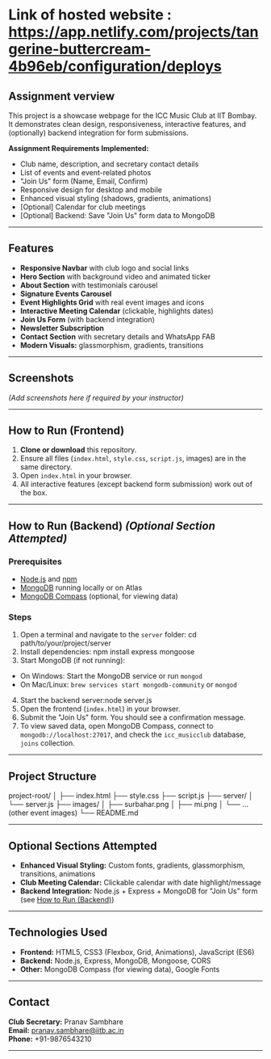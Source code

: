 # Link of hosted website : https://app.netlify.com/projects/tangerine-buttercream-4b96eb/configuration/deploys

## Assignment verview

This project is a showcase webpage for the ICC Music Club at IIT Bombay.  
It demonstrates clean design, responsiveness, interactive features, and (optionally) backend integration for form submissions.

**Assignment Requirements Implemented:**
- Club name, description, and secretary contact details
- List of events and event-related photos
- "Join Us" form (Name, Email, Confirm)
- Responsive design for desktop and mobile
- Enhanced visual styling (shadows, gradients, animations)
- [Optional] Calendar for club meetings
- [Optional] Backend: Save "Join Us" form data to MongoDB

---

## Features

- **Responsive Navbar** with club logo and social links
- **Hero Section** with background video and animated ticker
- **About Section** with testimonials carousel
- **Signature Events Carousel**
- **Event Highlights Grid** with real event images and icons
- **Interactive Meeting Calendar** (clickable, highlights dates)
- **Join Us Form** (with backend integration)
- **Newsletter Subscription**
- **Contact Section** with secretary details and WhatsApp FAB
- **Modern Visuals:** glassmorphism, gradients, transitions

---

## Screenshots

*(Add screenshots here if required by your instructor)*

---

## How to Run (Frontend)

1. **Clone or download** this repository.
2. Ensure all files (`index.html`, `style.css`, `script.js`, images) are in the same directory.
3. Open `index.html` in your browser.
4. All interactive features (except backend form submission) work out of the box.

---

## How to Run (Backend) *(Optional Section Attempted)*

### Prerequisites

- [Node.js](https://nodejs.org/) and [npm](https://www.npmjs.com/)
- [MongoDB](https://www.mongodb.com/try/download/community) running locally or on Atlas
- [MongoDB Compass](https://www.mongodb.com/products/compass) (optional, for viewing data)

### Steps

1. Open a terminal and navigate to the `server` folder: cd path/to/your/project/server
2. Install dependencies: npm install express mongoose 
3. Start MongoDB (if not running):
- On Windows: Start the MongoDB service or run `mongod`
- On Mac/Linux: `brew services start mongodb-community` or `mongod`
4. Start the backend server:node server.js
5. Open the frontend (`index.html`) in your browser.
6. Submit the "Join Us" form. You should see a confirmation message.
7. To view saved data, open MongoDB Compass, connect to `mongodb://localhost:27017`, and check the `icc_musicclub` database, `joins` collection.

---

## Project Structure

project-root/
│
├── index.html
├── style.css
├── script.js
├── server/
│ └── server.js
├── images/
│ ├── surbahar.png
│ ├── mi.png
│ └── ... (other event images)
└── README.md




---

## Optional Sections Attempted

- **Enhanced Visual Styling:** Custom fonts, gradients, glassmorphism, transitions, animations
- **Club Meeting Calendar:** Clickable calendar with date highlight/message
- **Backend Integration:** Node.js + Express + MongoDB for "Join Us" form (see [How to Run (Backend)](#how-to-run-backend))

---

## Technologies Used

- **Frontend:** HTML5, CSS3 (Flexbox, Grid, Animations), JavaScript (ES6)
- **Backend:** Node.js, Express, MongoDB, Mongoose, CORS
- **Other:** MongoDB Compass (for viewing data), Google Fonts

---

## Contact

**Club Secretary:** Pranav Sambhare  
**Email:** pranav.sambhare@iitb.ac.in  
**Phone:** +91-9876543210

---




